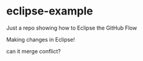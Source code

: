 # eclipse-example
Just a repo showing how to Eclipse the GitHub Flow

Making changes in Eclipse!

can it merge conflict?
